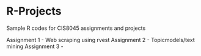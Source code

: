 # R-Projects
Sample R codes for CIS8045 assignments and projects

Assignment 1 -  Web scraping using rvest
Assignment 2 - Topicmodels/text mining
Assignment 3 - 
